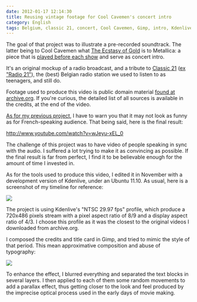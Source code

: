```yaml
---
date: 2012-01-17 12:14:30
title: Reusing vintage footage for Cool Cavemen's concert intro
category: English
tags: Belgium, classic 21, concert, Cool Cavemen, Gimp, intro, Kdenlive, radio, RTBF, tribute, Ubuntu, Video, YouTube
---
```


The goal of that project was to illustrate a pre-recorded soundtrack. The latter being to Cool Cavemen what [The Ecstasy of Gold](http://en.wikipedia.org/wiki/The_Ecstasy_of_Gold) is to Metallica: a piece that is [played before each show](http://www.youtube.com/watch?v=PnX-wK2lVCQ) and serve as concert intro.

It's an original mockup of a radio broadcast, and a tribute to [Classic 21](http://www.rtbf.be/classic21/) ([ex "Radio 21"](http://en.wikipedia.org/wiki/Classic_21)), the (best) Belgian radio station we used to listen to as teenagers, and still do.

Footage used to produce this video is public domain material [found at archive.org](http://www.archive.org/details/movies). If you're curious, the detailed list of all sources is available in the credits, at the end of the video.

[As for my previous project](http://kevin.deldycke.com/2011/12/nichrome-preview-behind-the-scene-video/), I have to warn you that it may not look as funny as for French-speaking audience. That being said, here is the final result:

http://www.youtube.com/watch?v=wJeyu-xEL_0

The challenge of this project was to have video of people speaking in sync with the audio. I suffered a lot trying to make it as convincing as possible. If the final result is far from perfect, I find it to be believable enough for the amount of time I invested in.

As for the tools used to produce this video, I edited it in November with a development version of Kdenlive, under an Ubuntu 11.10. As usual, here is a screenshot of my timeline for reference:

![](/uploads/2012/cool-cavemen-radio-concert-intro-kdenlive-edit.png)

The project is using Kdenlive's "NTSC 29.97 fps" profile, which produce a 720x486 pixels stream with a pixel aspect ratio of 8/9 and a display aspect ratio of 4/3. I choose this profile as it was the closest to the original videos I downloaded from archive.org.

I composed the credits and title card in Gimp, and tried to mimic the style of that period. This mean approximative composition and abuse of typography:

![](/uploads/2012/title-card-gimp-edit.png)

To enhance the effect, I blurred everything and separated the text blocks in several layers. I then applied to each of them some random movements to add a parallax effect, thus getting closer to the look and feel produced by the imprecise optical process used in the early days of movie making.
